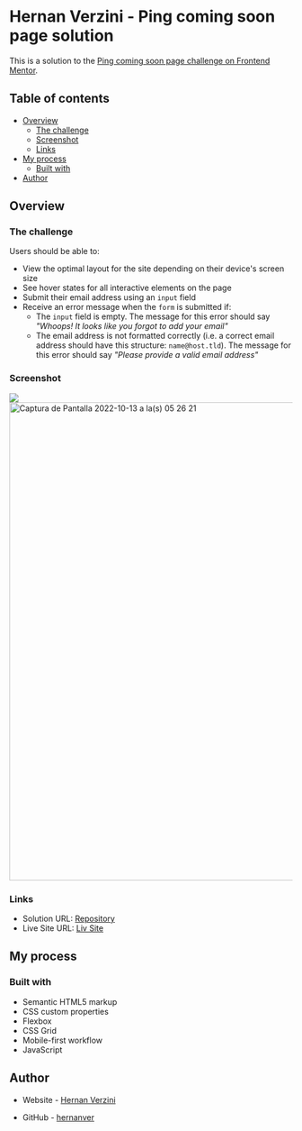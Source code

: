 # Hernan Verzini - Ping coming soon page solution

This is a solution to the [Ping coming soon page challenge on Frontend Mentor](https://www.frontendmentor.io/challenges/ping-single-column-coming-soon-page-5cadd051fec04111f7b848da).

## Table of contents

- [Overview](#overview)
  - [The challenge](#the-challenge)
  - [Screenshot](#screenshot)
  - [Links](#links)
- [My process](#my-process)
  - [Built with](#built-with)
- [Author](#author)


## Overview

### The challenge

Users should be able to:

- View the optimal layout for the site depending on their device's screen size
- See hover states for all interactive elements on the page
- Submit their email address using an `input` field
- Receive an error message when the `form` is submitted if:
	- The `input` field is empty. The message for this error should say *"Whoops! It looks like you forgot to add your email"*
	- The email address is not formatted correctly (i.e. a correct email address should have this structure: `name@host.tld`). The message for this error should say *"Please provide a valid email address"*

### Screenshot

![](./screenshot.jpg)
<img width="849" alt="Captura de Pantalla 2022-10-13 a la(s) 05 26 21" src="https://user-images.githubusercontent.com/99434648/195544286-dac8db9a-a9d1-4572-8649-77dbdcc93fca.png">


### Links

- Solution URL: [Repository](https://github.com/hernanver/coming-soon-page)
- Live Site URL: [Liv Site](https://hv-coming-soon.netlify.app)

## My process

### Built with

- Semantic HTML5 markup
- CSS custom properties
- Flexbox
- CSS Grid
- Mobile-first workflow
- JavaScript



## Author

- Website - [Hernan Verzini](https://www.hernanverzini.pythonanywhere.com)

- GitHub - [hernanver](https://github.com/hernanver)

